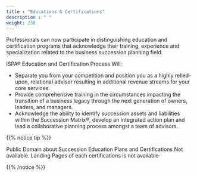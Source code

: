 ```yaml
---
title : "Educations & Certifications"
description : " "
weight: 230
---
```



Professionals can now participate in distinguishing education and certification programs that acknowledge their training, experience and specialization related to the business succession planning field.

ISPA® Education and Certification Process Will:

* Separate you from your competition and position you as a highly relied-upon, relational advisor resulting in additional revenue streams for your core services.
* Provide comprehensive training in the circumstances impacting the transition of a business legacy through the next generation of owners, leaders, and managers.
* Acknowledge the ability to identify succession assets and liabilities within the Succession Matrix®, develop an integrated action plan and lead a collaborative planning process amongst a team of advisors.


{{% notice tip %}}

Public Domain about Succession Education Plans and Certifications Not available. Landing Pages of each certifications is not available 

{{% /notice %}}

